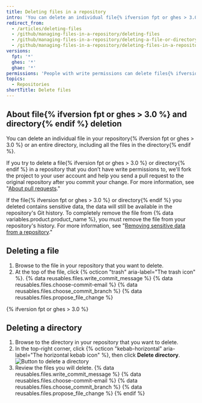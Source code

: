 ```yaml
---
title: Deleting files in a repository
intro: 'You can delete an individual file{% ifversion fpt or ghes > 3.0 %} or an entire directory{% endif %} in your repository on {% data variables.product.product_name %}.'
redirect_from:
  - /articles/deleting-files
  - /github/managing-files-in-a-repository/deleting-files
  - /github/managing-files-in-a-repository/deleting-a-file-or-directory
  - /github/managing-files-in-a-repository/deleting-files-in-a-repository
versions:
  fpt: '*'
  ghes: '*'
  ghae: '*'
permissions: 'People with write permissions can delete files{% ifversion fpt or ghes > 3.0 %} or directories{% endif %} in a repository.'
topics:
  - Repositories
shortTitle: Delete files
---
```

## About file{% ifversion fpt or ghes > 3.0 %} and directory{% endif %} deletion

You can delete an individual file in your repository{% ifversion fpt or ghes > 3.0 %} or an entire directory, including all the files in the directory{% endif %}.

If you try to delete a file{% ifversion fpt or ghes > 3.0 %} or directory{% endif %} in a repository that you don’t have write permissions to, we'll fork the project to your user account and help you send a pull request to the original repository after you commit your change. For more information, see "[About pull requests](/github/collaborating-with-issues-and-pull-requests/about-pull-requests)."

If the file{% ifversion fpt or ghes > 3.0 %} or directory{% endif %} you deleted contains sensitive data, the data will still be available in the repository's Git history. To completely remove the file from {% data variables.product.product_name %}, you must remove the file from your repository's history. For more information, see "[Removing sensitive data from a repository](/github/authenticating-to-github/removing-sensitive-data-from-a-repository)."

## Deleting a file

1. Browse to the file in your repository that you want to delete.
2. At the top of the file, click {% octicon "trash" aria-label="The trash icon" %}.
{% data reusables.files.write_commit_message %}
{% data reusables.files.choose-commit-email %}
{% data reusables.files.choose_commit_branch %}
{% data reusables.files.propose_file_change %}

{% ifversion fpt or ghes > 3.0 %}
## Deleting a directory

1. Browse to the directory in your repository that you want to delete.
1. In the top-right corner, click {% octicon "kebab-horizontal" aria-label="The horizontal kebab icon" %}, then click **Delete directory**.
  ![Button to delete a directory](/assets/images/help/repository/delete-directory-button.png)
1. Review the files you will delete.
{% data reusables.files.write_commit_message %}
{% data reusables.files.choose-commit-email %}
{% data reusables.files.choose_commit_branch %}
{% data reusables.files.propose_file_change %}
{% endif %}
